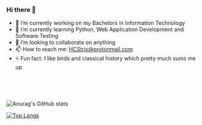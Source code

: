 ### Hi there 👋

- 🔭 I’m currently working on my Bachelors in Information Technology
- 🌱 I’m currently learning Python, Web Application Development and Software Testing
- 👯 I’m looking to collaborate on anything 
- 📫 How to reach me: HCStrix@protonmail.com
- ⚡ Fun fact: I like birds and classical history which pretty much sums me up
<br>
<br>
<br>


![Anurag's GitHub stats](https://github-readme-stats.vercel.app/api?username=HamishDrogemuller&show_icons=true&theme=aura_dark&count_private=true)
<br>

[![Top Langs](https://github-readme-stats.vercel.app/api/top-langs/?username=HamishDrogemuller&layout=compact&theme=tokyonight)](https://github.com/anuraghazra/github-readme-stats)


<!--
**HamishDrogemuller/HamishDrogemuller** is a ✨ _special_ ✨ repository because its `README.md` (this file) appears on your GitHub profile.

Here are some ideas to get you started:

- 🔭 I’m currently working on my Bachelors in Information Technology
- 🌱 I’m currently learning Python, Web Application Development and Software Testing
- 👯 I’m looking to collaborate on anything 
- 💬 Ask me about anything you desire to
- 📫 How to reach me: HCStrix@protonmail.com
- ⚡ Fun fact: I like birds and history which pretty much sums me up
-->
